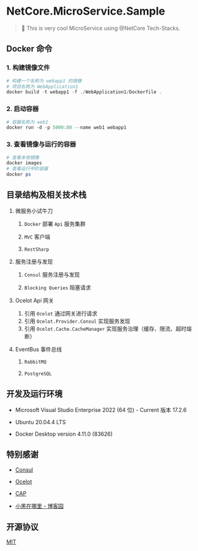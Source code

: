 # NetCore.MicroService.Sample

> :rocket: This is very cool MicroService using @NetCore Tech-Stacks.

## Docker 命令

### 1. 构建镜像文件

```powershell
# 构建一个名称为 webapp1 的镜像
# 项目名称为 WebApplication1
docker build -t webapp1 -f ./WebApplication1/Dockerfile .
```

### 2. 启动容器

```powershell
# 容器名称为 web1
docker run -d -p 5000:80 --name web1 webapp1
```

### 3. 查看镜像与运行的容器

```powershell
# 查看本地镜像
docker images
# 查看运行中的容器
docker ps
```

## 目录结构及相关技术栈

1. 微服务小试牛刀
   
   1. `Docker` 部署 `Api` 服务集群
   
   2. `MVC` 客户端
   
   3. `RestSharp`

2. 服务注册与发现
   
   1. `Consul` 服务注册与发现
   
   2. `Blocking Queries` 阻塞请求

3. Ocelot Api 网关
   
   1. 引用 `Ocelot` 通过网关进行请求
   2. 引用 `Ocelot.Provider.Consul` 实现服务发现
   3. 引用 `Ocelot.Cache.CacheManager` 实现服务治理（缓存、限流、超时熔断）

4. EventBus 事件总线
   
   1. `RabbitMQ`
   
   2. `PostgreSQL`

## 开发及运行环境

- Microsoft Visual Studio Enterprise 2022 (64 位) - Current 版本 17.2.6

- Ubuntu 20.04.4 LTS

- Docker Desktop version 4.11.0 (83626)

## 特别感谢

- [Consul](https://github.com/PlayFab/consuldotnet)

- [Ocelot](https://github.com/ThreeMammals/Ocelot)

- [CAP](https://github.com/dotnetcore/CAP)

- [小黑在哪里 - 博客园](https://www.cnblogs.com/xhznl/p/13259036.html)

## 开源协议

<p>
<a href="LICENSE">MIT</a>
</p>